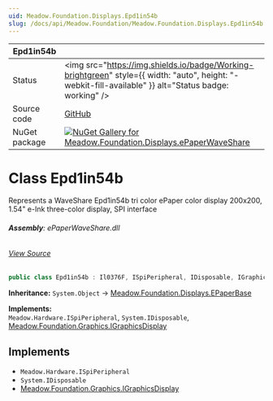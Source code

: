 ```yaml
---
uid: Meadow.Foundation.Displays.Epd1in54b
slug: /docs/api/Meadow.Foundation/Meadow.Foundation.Displays.Epd1in54b
---
```


| Epd1in54b | |
|--------|--------|
| Status | <img src="https://img.shields.io/badge/Working-brightgreen" style={{ width: "auto", height: "-webkit-fill-available" }} alt="Status badge: working" /> |
| Source code | [GitHub](https://github.com/WildernessLabs/Meadow.Foundation/tree/main/Source/Meadow.Foundation.Peripherals/Displays.ePaperWaveShare) |
| NuGet package | <a href="https://www.nuget.org/packages/Meadow.Foundation.Displays.ePaperWaveShare/" target="_blank"><img src="https://img.shields.io/nuget/v/Meadow.Foundation.Displays.ePaperWaveShare.svg?label=Meadow.Foundation.Displays.ePaperWaveShare" alt="NuGet Gallery for Meadow.Foundation.Displays.ePaperWaveShare" /></a> |


# Class Epd1in54b
Represents a WaveShare Epd1in54b tri color ePaper color display
200x200, 1.54" e-Ink three-color display, SPI interface

###### **Assembly**: ePaperWaveShare.dll
###### [View Source](https://github.com/WildernessLabs/Meadow.Foundation/blob/main/Source/Meadow.Foundation.Peripherals/Displays.ePaperWaveShare/Driver/Drivers/Epd1in54b.cs#L9)
```csharp title="Declaration"
public class Epd1in54b : Il0376F, ISpiPeripheral, IDisposable, IGraphicsDisplay
```
**Inheritance:** `System.Object` -> [Meadow.Foundation.Displays.EPaperBase](../Il0376F)

**Implements:**  
`Meadow.Hardware.ISpiPeripheral`, `System.IDisposable`, [Meadow.Foundation.Graphics.IGraphicsDisplay](../IGraphicsDisplay)


## Implements

* `Meadow.Hardware.ISpiPeripheral`
* `System.IDisposable`
* [Meadow.Foundation.Graphics.IGraphicsDisplay](../IGraphicsDisplay)

